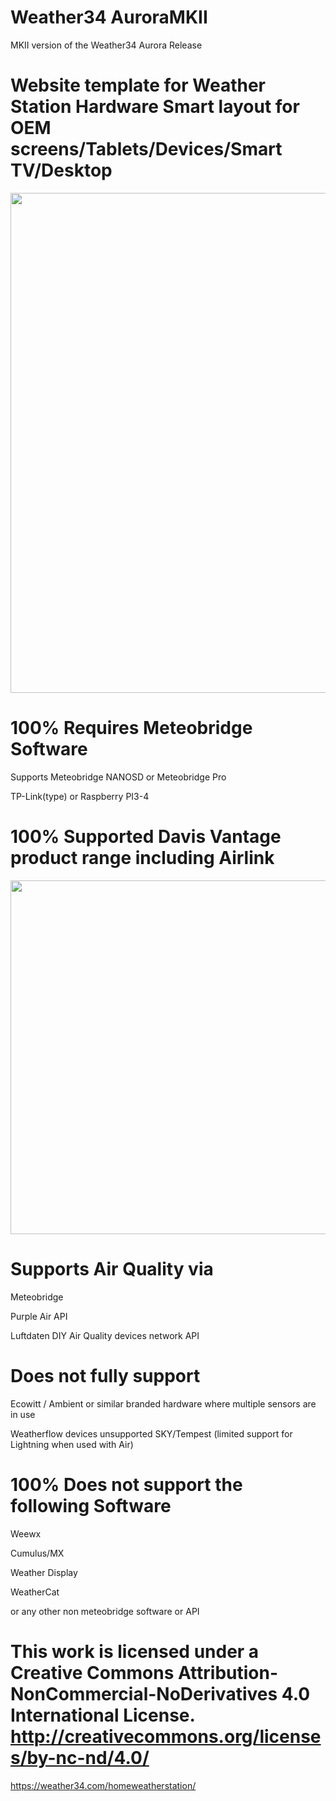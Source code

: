 # Weather34 AuroraMKII
 MKII version of the Weather34 Aurora Release

# Website template for Weather Station Hardware Smart layout for OEM screens/Tablets/Devices/Smart TV/Desktop


<img src="https://res.cloudinary.com/brian-underdown/image/upload/v1610119887/auroraMKII_hitvqh.png" width="800px">


# 100% Requires Meteobridge Software 
Supports
Meteobridge NANOSD or Meteobridge Pro

TP-Link(type) or Raspberry PI3-4

# 100% Supported Davis Vantage product range including Airlink 

<img src="https://res.cloudinary.com/brian-underdown/image/upload/v1610120029/products_mt5sj2.png" width="566px">

# Supports Air Quality via
Meteobridge

Purple Air API

Luftdaten DIY Air Quality devices network API 
 
# Does not fully support 
Ecowitt / Ambient or similar branded hardware where multiple sensors are in use

Weatherflow devices unsupported SKY/Tempest (limited support for Lightning when used with Air)


# 100% Does not support the following Software
Weewx

Cumulus/MX

Weather Display

WeatherCat

or any other non meteobridge software or API 


 
# This work is licensed under a Creative Commons Attribution-NonCommercial-NoDerivatives 4.0 International License. http://creativecommons.org/licenses/by-nc-nd/4.0/

https://weather34.com/homeweatherstation/
 


